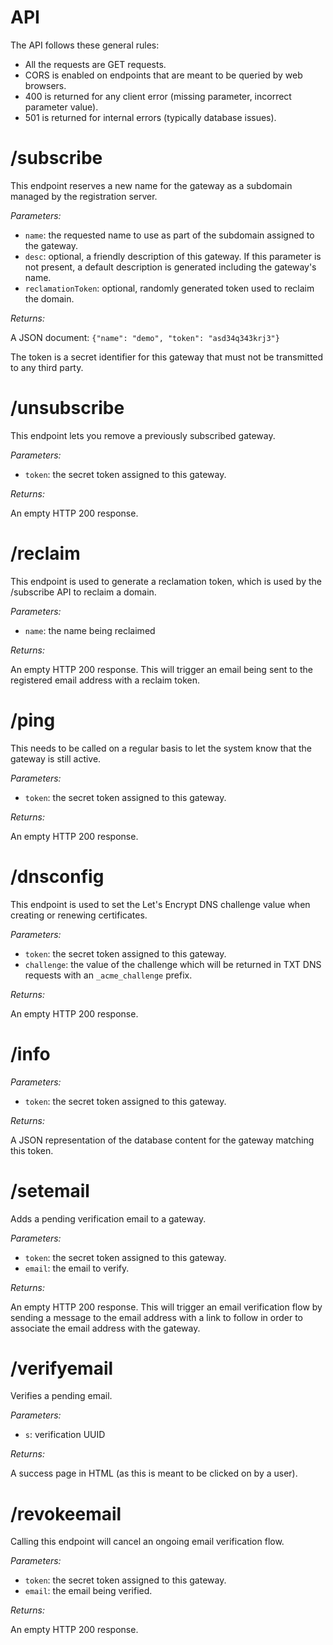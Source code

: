 # API

The API follows these general rules:
* All the requests are GET requests.
* CORS is enabled on endpoints that are meant to be queried by web browsers.
* 400 is returned for any client error (missing parameter, incorrect parameter value).
* 501 is returned for internal errors (typically database issues).

# /subscribe

This endpoint reserves a new name for the gateway as a subdomain managed by the registration server.

*Parameters:*
* `name`: the requested name to use as part of the subdomain assigned to the gateway.
* `desc`: optional, a friendly description of this gateway. If this parameter is not present, a default description is generated including the gateway's name.
* `reclamationToken`: optional, randomly generated token used to reclaim the domain.

*Returns:*

A JSON document: `{"name": "demo", "token": "asd34q343krj3"}`

The token is a secret identifier for this gateway that must not be transmitted to any third party.

# /unsubscribe

This endpoint lets you remove a previously subscribed gateway.

*Parameters:*
* `token`: the secret token assigned to this gateway.

*Returns:*

An empty HTTP 200 response.

# /reclaim

This endpoint is used to generate a reclamation token, which is used by the /subscribe API to reclaim a domain.

*Parameters:*
* `name`: the name being reclaimed

*Returns:*

An empty HTTP 200 response. This will trigger an email being sent to the registered email address with a reclaim token.

# /ping

This needs to be called on a regular basis to let the system know that the gateway is still active.

*Parameters:*
* `token`: the secret token assigned to this gateway.

*Returns:*

An empty HTTP 200 response.

# /dnsconfig

This endpoint is used to set the Let's Encrypt DNS challenge value when creating or renewing certificates.

*Parameters:*
* `token`: the secret token assigned to this gateway.
* `challenge`: the value of the challenge which will be returned in TXT DNS requests with an `_acme_challenge` prefix.

*Returns:*

An empty HTTP 200 response.

# /info

*Parameters:*
* `token`: the secret token assigned to this gateway.

*Returns:*

A JSON representation of the database content for the gateway matching this token.

# /setemail

Adds a pending verification email to a gateway.

*Parameters:*
* `token`: the secret token assigned to this gateway.
* `email`: the email to verify.

*Returns:*

An empty HTTP 200 response. This will trigger an email verification flow by sending a message to the email address with a link to follow in order to associate the email address with the gateway.

# /verifyemail

Verifies a pending email.

*Parameters:*
* `s`: verification UUID

*Returns:*

A success page in HTML (as this is meant to be clicked on by a user).

# /revokeemail

Calling this endpoint will cancel an ongoing email verification flow.

*Parameters:*
* `token`: the secret token assigned to this gateway.
* `email`: the email being verified.

*Returns:*

An empty HTTP 200 response.
